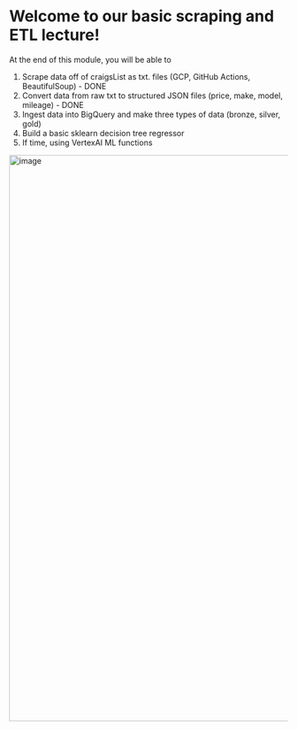 # Welcome to our basic scraping and ETL lecture!

At the end of this module, you will be able to
1) Scrape data off of craigsList as txt. files (GCP, GitHub Actions, BeautifulSoup) - DONE
2) Convert data from raw txt to structured JSON files (price, make, model, mileage) - DONE
3) Ingest data into BigQuery and make three types of data (bronze, silver, gold)
4) Build a basic sklearn decision tree regressor
5) If time, using VertexAI ML functions

<img width="1536" height="1024" alt="image" src="https://github.com/user-attachments/assets/b8526c1b-d67e-49be-85e5-bb0d6ff0fbc9" />
